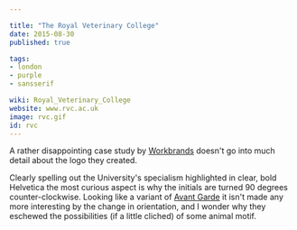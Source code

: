 ```yaml
---

title: "The Royal Veterinary College"
date: 2015-08-30
published: true

tags:
- london
- purple
- sansserif

wiki: Royal_Veterinary_College
website: www.rvc.ac.uk
image: rvc.gif
id: rvc
---
```


A rather disappointing case study by [Workbrands](http://www.workbrands.co.uk/case-study/royal-veterinary-college/) doesn't go into much detail about the logo they created.

Clearly spelling out the University's specialism highlighted in clear, bold Helvetica the most curious aspect is why the initials are turned 90 degrees counter-clockwise. Looking like a variant of [Avant Garde](http://www.myfonts.com/fonts/adobe/itc-avant-garde-gothic/) it isn't made any more interesting by the change in orientation, and I wonder why they eschewed the possibilities (if a little cliched) of some animal motif.
